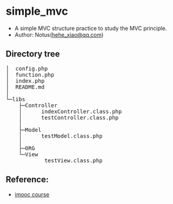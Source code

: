 # simple_mvc
* A simple MVC structure practice to study the MVC principle.
* Author: Notus(hehe_xiao@qq.com)

## Directory tree
<pre>
│  config.php  
│  function.php  
│  index.php  
│  README.md  
│  
└─libs  
    ├─Controller  
    │      indexController.class.php  
    │      testController.class.php  
    │  
    ├─Model  
    │      testModel.class.php  
    │  
    ├─ORG  
    └─View  
            testView.class.php  
</pre>

## Reference: 
* [imooc course](http://www.imooc.com/video/905)